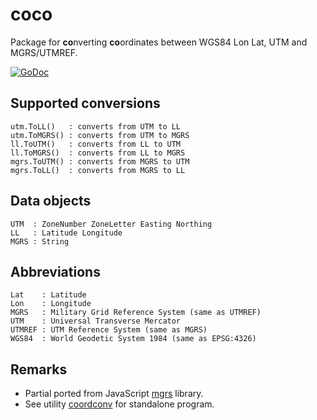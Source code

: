 # coco

Package for **co**nverting **co**ordinates between WGS84 Lon Lat, UTM and MGRS/UTMREF.

[![GoDoc](https://godoc.org/github.com/Klaus-Tockloth/coco?status.svg)](https://godoc.org/github.com/Klaus-Tockloth/coco)

## Supported conversions

``` TXT
utm.ToLL()   : converts from UTM to LL
utm.ToMGRS() : converts from UTM to MGRS
ll.ToUTM()   : converts from LL to UTM
ll.ToMGRS()  : converts from LL to MGRS
mgrs.ToUTM() : converts from MGRS to UTM
mgrs.ToLL()  : converts from MGRS to LL
```

## Data objects

``` TXT
UTM  : ZoneNumber ZoneLetter Easting Northing
LL   : Latitude Longitude
MGRS : String
```

## Abbreviations

``` TXT
Lat    : Latitude
Lon    : Longitude
MGRS   : Military Grid Reference System (same as UTMREF)
UTM    : Universal Transverse Mercator
UTMREF : UTM Reference System (same as MGRS)
WGS84  : World Geodetic System 1984 (same as EPSG:4326)
```

## Remarks

* Partial ported from JavaScript [mgrs](https://github.com/proj4js/mgrs) library.
* See utility [coordconv](https://github.com/Klaus-Tockloth/coordconv) for standalone program.
